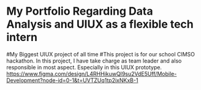 # My Portfolio Regarding Data Analysis and UIUX as a flexible tech intern

#My Biggest UIUX project of all time
#This project is for our school CIMSO hackathon. In this project, I have take charge as team leader and also responsible in most aspect. Especially in this UIUX prototype.
https://www.figma.com/design/L4RHHikuwQI9su2VdE5Uff/Mobile-Development?node-id=0-1&t=UVTZUq1tp2ixNKxB-1
